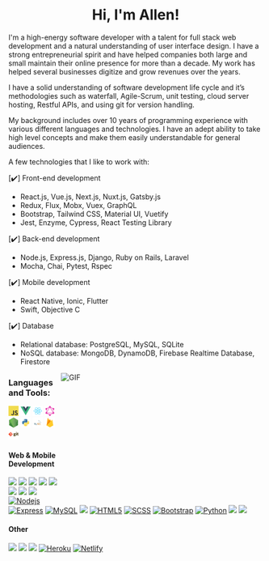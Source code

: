 <h1 align="center">Hi, I'm Allen!</h1>

I'm a high-energy software developer with a talent for full stack web development and a natural understanding of user interface design. I have a strong entrepreneurial spirit and have helped companies both large and small maintain their online presence for more than a decade.  My work has helped several businesses digitize and grow revenues over the years.

I have a solid understanding of software development life cycle and it’s methodologies such as waterfall, Agile-Scrum, unit testing, cloud server hosting, Restful APIs, and using git for version handling. 

My background includes over 10 years of programming experience with various different languages and technologies. I have an adept ability to take high level concepts and make them easily understandable for general audiences.

A few technologies that I like to work with:

[:heavy_check_mark:] Front-end development
 - React.js, Vue.js, Next.js, Nuxt.js, Gatsby.js
 - Redux, Flux, Mobx, Vuex, GraphQL
 - Bootstrap, Tailwind CSS, Material UI, Vuetify
 - Jest, Enzyme, Cypress, React Testing Library

[:heavy_check_mark:] Back-end development
 - Node.js, Express.js, Django, Ruby on Rails, Laravel
 - Mocha, Chai, Pytest, Rspec

[:heavy_check_mark:] Mobile development
 - React Native, Ionic, Flutter
 - Swift, Objective C

[:heavy_check_mark:] Database
 - Relational database: PostgreSQL, MySQL, SQLite
 - NoSQL database: MongoDB, DynamoDB, Firebase Realtime Database, Firestore

<img align="right" alt="GIF" src="https://github.com/abhisheknaiidu/abhisheknaiidu/blob/master/code.gif?raw=true" width="400" height="256" />

### Languages and Tools:

<code><img height="20" src="https://raw.githubusercontent.com/github/explore/80688e429a7d4ef2fca1e82350fe8e3517d3494d/topics/javascript/javascript.png"></code>
<code><img height="20" src="https://raw.githubusercontent.com/github/explore/80688e429a7d4ef2fca1e82350fe8e3517d3494d/topics/vue/vue.png"></code>
<code><img height="20" src="https://raw.githubusercontent.com/github/explore/80688e429a7d4ef2fca1e82350fe8e3517d3494d/topics/react/react.png"></code>
<code><img height="20" src="https://raw.githubusercontent.com/github/explore/5c058a388828bb5fde0bcafd4bc867b5bb3f26f3/topics/graphql/graphql.png"></code>
<code><img height="20" src="https://raw.githubusercontent.com/github/explore/80688e429a7d4ef2fca1e82350fe8e3517d3494d/topics/nodejs/nodejs.png"></code>
<code><img height="20" src="https://raw.githubusercontent.com/github/explore/80688e429a7d4ef2fca1e82350fe8e3517d3494d/topics/python/python.png"></code>
<code><img height="20" src="https://raw.githubusercontent.com/github/explore/80688e429a7d4ef2fca1e82350fe8e3517d3494d/topics/mysql/mysql.png"></code>
<code><img height="20" src="https://raw.githubusercontent.com/github/explore/80688e429a7d4ef2fca1e82350fe8e3517d3494d/topics/firebase/firebase.png"></code>
<code><img height="20" src="https://raw.githubusercontent.com/github/explore/80688e429a7d4ef2fca1e82350fe8e3517d3494d/topics/git/git.png"></code>

#### Web & Mobile Development

![](https://img.shields.io/badge/Framework-React-informational?style=flat&logo=react&logoColor=white&color=3bac3a)
![](https://img.shields.io/badge/Framework-Vue-informational?style=flat&logo=vue.js&logoColor=white&color=3bac3a)
![](https://img.shields.io/badge/Framework-Angular-informational?style=flat&logo=angular&logoColor=white&color=3bac3a)
![](https://img.shields.io/badge/Framework-Electron-informational?style=flat&logo=electron&logoColor=white&color=3bac3a)
![](https://img.shields.io/badge/Framework-React_Native-informational?style=flat&logo=react&logoColor=white&color=3bac3a)
![](https://img.shields.io/badge/Framework-Ionic-informational?style=flat&logo=ionic&logoColor=white&color=3bac3a)
![](https://img.shields.io/badge/Language-JavaScript-informational?style=flat&logo=javascript&logoColor=white&color=3bac3a)
![](https://img.shields.io/badge/Language-TypeScript-informational?style=flat&logo=typescript&logoColor=white&color=3bac3a)
[![Nodejs](https://img.shields.io/badge/-Nodejs-black?style=flat-square&logo=Node.js)](https://nodejs.dev/)
[![Express](https://img.shields.io/badge/-Express-blue?style=flat-square&logo=express)](https://expressjs.com/)
[![MySQL](https://img.shields.io/badge/-MySql-important?style=flat-square&logo=mysql)](https://www.mysql.com/)
![](https://img.shields.io/badge/Code-PostgreSQL-informational?style=flat&logo=PostgreSQL&color=336791)
[![HTML5](https://img.shields.io/badge/-HTML5-E34F26?style=flat-square&logo=html5&logoColor=white)](https://html.spec.whatwg.org/)
[![SCSS](https://img.shields.io/badge/-Sass-CF649A?style=flat-square&logo=sass&logoColor=white)](https://sass-lang.com/)
[![Bootstrap](https://img.shields.io/badge/-Bootstrap-563D7C?style=flat-square&logo=bootstrap&logoColor=white)](https://getbootstrap.com/)
[![Python](https://img.shields.io/badge/-Python-3776AB?style=flat-square&logo=python&logoColor=white)](https://www.python.org/)
![](https://img.shields.io/badge/Code-Ruby-informational?style=flat&logo=Ruby&color=CC342D)
![](https://img.shields.io/badge/Code-Ruby_on_Rails-informational?style=flat&logo=Ruby-On-Rails&color=CC0000)

#### Other

![](https://img.shields.io/badge/CI/CD-Github_Action-informational?style=flat&logo=github&logoColor=white&color=3bac3a)
![](https://img.shields.io/badge/CI/CD-Jenkins-informational?style=flat&logo=jenkins&logoColor=white&color=3bac3a)
![](https://img.shields.io/badge/CI/CD-Circle_CI-informational?style=flat&logo=circleci&logoColor=white&color=3bac3a)
[![Heroku](https://img.shields.io/badge/-Heroku-blueviolet?style=flat-square&logo=heroku)](https://dashboard.heroku.com/login)
[![Netlify](https://img.shields.io/badge/-Netlify-critical?style=flat-square&logo=netlify)](https://www.netlify.com/)
